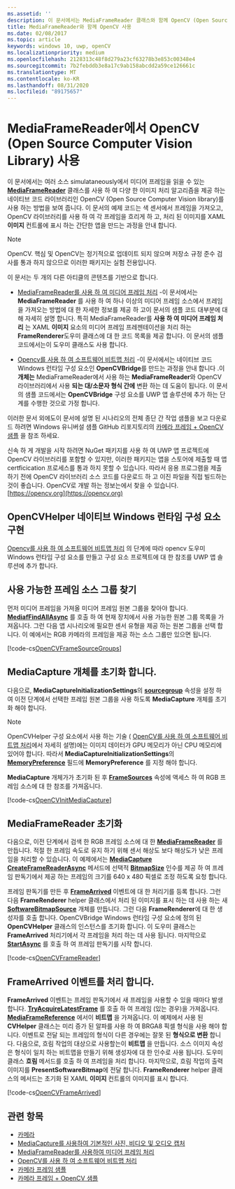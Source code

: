 ```yaml
---
ms.assetid: ''
description: 이 문서에서는 MediaFrameReader 클래스와 함께 OpenCV (Open Source Computer Vision Library)를 사용 하는 방법을 보여 줍니다.
title: MediaFrameReader와 함께 OpenCV 사용
ms.date: 02/08/2017
ms.topic: article
keywords: windows 10, uwp, openCV
ms.localizationpriority: medium
ms.openlocfilehash: 2128313c48f8d279a23cf63278b3e853c00348e4
ms.sourcegitcommit: 7b2febddb3e8a17c9ab158abcdd2a59ce126661c
ms.translationtype: MT
ms.contentlocale: ko-KR
ms.lasthandoff: 08/31/2020
ms.locfileid: "89175657"
---
```

# <a name="use-the-open-source-computer-vision-library-opencv-with-mediaframereader"></a>MediaFrameReader에서 OpenCV (Open Source Computer Vision Library) 사용

이 문서에서는 여러 소스 simulataneously에서 미디어 프레임을 읽을 수 있는 [**MediaFrameReader**](/uwp/api/Windows.Media.Capture.Frames.MediaFrameReader) 클래스를 사용 하 여 다양 한 이미지 처리 알고리즘을 제공 하는 네이티브 코드 라이브러리인 OpenCV (Open Source Computer Vision library)를 사용 하는 방법을 보여 줍니다. 이 문서의 예제 코드는 색 센서에서 프레임을 가져오고, OpenCV 라이브러리를 사용 하 여 각 프레임을 흐리게 하 고, 처리 된 이미지를 XAML **이미지** 컨트롤에 표시 하는 간단한 앱을 만드는 과정을 안내 합니다. 

>[!NOTE]
>OpenCV. 핵심 및 OpenCV는 정기적으로 업데이트 되지 않으며 저장소 규정 준수 검사를 통과 하지 않으므로 이러한 패키지는 실험 전용입니다.

이 문서는 두 개의 다른 아티클의 콘텐츠를 기반으로 합니다.

* [MediaFrameReader를 사용 하 여 미디어 프레임 처리](process-media-frames-with-mediaframereader.md) -이 문서에서는 **MediaFrameReader** 를 사용 하 여 하나 이상의 미디어 프레임 소스에서 프레임을 가져오는 방법에 대 한 자세한 정보를 제공 하 고이 문서의 샘플 코드 대부분에 대해 자세히 설명 합니다. 특히 MediaFrameReader를 **사용 하 여 미디어 프레임 처리** 는 XAML **이미지** 요소의 미디어 프레임 프레젠테이션을 처리 하는 **FrameRenderer**도우미 클래스에 대 한 코드 목록을 제공 합니다. 이 문서의 샘플 코드에서는이 도우미 클래스도 사용 합니다.

* [Opencv를 사용 하 여 소프트웨어 비트맵 처리](process-software-bitmaps-with-opencv.md) -이 문서에서는 네이티브 코드 Windows 런타임 구성 요소인 **OpenCVBridge**를 만드는 과정을 안내 합니다 .이 **개체는** MediaFrameReader에서 사용 하는 **MediaFrameReader**와 OpenCV 라이브러리에서 사용 **되는 대/소문자 형식 간에** 변환 하는 데 도움이 됩니다. 이 문서의 샘플 코드에서는 **OpenCVBridge** 구성 요소를 UWP 앱 솔루션에 추가 하는 단계를 수행한 것으로 가정 합니다.

이러한 문서 외에도이 문서에 설명 된 시나리오의 전체 종단 간 작업 샘플을 보고 다운로드 하려면 Windows 유니버설 샘플 GitHub 리포지토리의 [카메라 프레임 + OpenCV 샘플](https://github.com/Microsoft/Windows-universal-samples/tree/master/Samples/CameraOpenCV) 을 참조 하세요.

신속 하 게 개발을 시작 하려면 NuGet 패키지를 사용 하 여 UWP 앱 프로젝트에 OpenCV 라이브러리를 포함할 수 있지만, 이러한 패키지는 앱을 스토어에 제출할 때 앱 certficication 프로세스를 통과 하지 못할 수 있습니다. 따라서 응용 프로그램을 제출 하기 전에 OpenCV 라이브러리 소스 코드를 다운로드 하 고 이진 파일을 직접 빌드하는 것이 좋습니다. OpenCV로 개발 하는 정보는에서 찾을 수 있습니다. [https://opencv.org](https://opencv.org)


## <a name="implement-the-opencvhelper-native-windows-runtime-component"></a>OpenCVHelper 네이티브 Windows 런타임 구성 요소 구현
[Opencv를 사용 하 여 소프트웨어 비트맵 처리](process-software-bitmaps-with-opencv.md) 의 단계에 따라 opencv 도우미 Windows 런타임 구성 요소를 만들고 구성 요소 프로젝트에 대 한 참조를 UWP 앱 솔루션에 추가 합니다.

## <a name="find-available-frame-source-groups"></a>사용 가능한 프레임 소스 그룹 찾기
먼저 미디어 프레임을 가져올 미디어 프레임 원본 그룹을 찾아야 합니다. **[MediafFindAllAsync](/uwp/api/windows.media.capture.frames.mediaframesourcegroup.FindAllAsync)** 를 호출 하 여 현재 장치에서 사용 가능한 원본 그룹 목록을 가져옵니다. 그런 다음 앱 시나리오에 필요한 센서 유형을 제공 하는 원본 그룹을 선택 합니다. 이 예에서는 RGB 카메라의 프레임을 제공 하는 소스 그룹만 있으면 됩니다.

[!code-cs[OpenCVFrameSourceGroups](./code/Frames_Win10/Frames_Win10/MainPage.OpenCV.xaml.cs#SnippetOpenCVFrameSourceGroups)]

## <a name="initialize-the-mediacapture-object"></a>MediaCapture 개체를 초기화 합니다.
다음으로, **MediaCaptureInitializationSettings**의 **[sourcegroup](/uwp/api/windows.media.capture.mediacaptureinitializationsettings.SourceGroup)** 속성을 설정 하 여 이전 단계에서 선택한 프레임 원본 그룹을 사용 하도록 **MediaCapture** 개체를 초기화 해야 합니다.

> [!NOTE] 
> OpenCVHelper 구성 요소에서 사용 하는 기술 ( [OpenCV를 사용 하 여 소프트웨어 비트맵 처리](process-software-bitmaps-with-opencv.md)에서 자세히 설명)에는 이미지 데이터가 GPU 메모리가 아닌 CPU 메모리에 있어야 합니다. 따라서 **MediaCaptureInitializationSettings**의 **[MemoryPreference](/uwp/api/windows.media.capture.mediacaptureinitializationsettings.MemoryPreference)** 필드에 **MemoryPreference** 를 지정 해야 합니다.

**MediaCapture** 개체가가 초기화 된 후 **[FrameSources](/uwp/api/windows.media.capture.mediacapture.FrameSources)** 속성에 액세스 하 여 RGB 프레임 소스에 대 한 참조를 가져옵니다.

[!code-cs[OpenCVInitMediaCapture](./code/Frames_Win10/Frames_Win10/MainPage.OpenCV.xaml.cs#SnippetOpenCVInitMediaCapture)]

## <a name="initialize-the-mediaframereader"></a>MediaFrameReader 초기화
다음으로, 이전 단계에서 검색 한 RGB 프레임 소스에 대 한 [**MediaFrameReader**](/uwp/api/Windows.Media.Capture.Frames.MediaFrameReader) 를 만듭니다. 적절 한 프레임 속도로 유지 하기 위해 센서 해상도 보다 해상도가 낮은 프레임을 처리할 수 있습니다. 이 예제에서는 **[MediaCapture CreateFrameReaderAsync](/uwp/api/windows.media.capture.mediacapture.createframereaderasync)** 메서드에 선택적 **[BitmapSize](/uwp/api/windows.graphics.imaging.bitmapsize)** 인수를 제공 하 여 프레임 판독기에서 제공 하는 프레임의 크기를 640 x 480 픽셀로 조정 하도록 요청 합니다.

프레임 판독기를 만든 후 **[FrameArrived](/uwp/api/windows.media.capture.frames.mediaframereader.FrameArrived)** 이벤트에 대 한 처리기를 등록 합니다. 그런 다음 **FrameRenderer** helper 클래스에서 처리 된 이미지를 표시 하는 데 사용 하는 새 **[SoftwareBitmapSource](/uwp/api/windows.ui.xaml.media.imaging.softwarebitmapsource)** 개체를 만듭니다. 그런 다음 **FrameRenderer**에 대 한 생성자를 호출 합니다. OpenCVBridge Windows 런타임 구성 요소에 정의 된 **OpenCVHelper** 클래스의 인스턴스를 초기화 합니다. 이 도우미 클래스는 **FrameArrived** 처리기에서 각 프레임을 처리 하는 데 사용 됩니다. 마지막으로 **[StartAsync](/uwp/api/windows.media.capture.frames.mediaframereader.StartAsync)** 를 호출 하 여 프레임 판독기를 시작 합니다.

[!code-cs[OpenCVFrameReader](./code/Frames_Win10/Frames_Win10/MainPage.OpenCV.xaml.cs#SnippetOpenCVFrameReader)]


## <a name="handle-the-framearrived-event"></a>FrameArrived 이벤트를 처리 합니다.
**FrameArrived** 이벤트는 프레임 판독기에서 새 프레임을 사용할 수 있을 때마다 발생 합니다. **[TryAcquireLatestFrame](/uwp/api/windows.media.capture.frames.mediaframereader.TryAcquireLatestFrame)** 를 호출 하 여 프레임 (있는 경우)을 가져옵니다. **[MediaFrameReference](/uwp/api/windows.media.capture.frames.mediaframereference)** 에서이 **비트맵** 을 가져옵니다. 이 예제에서 사용 된 **CVHelper** 클래스는 미리 증가 된 알파를 사용 하 여 BRGA8 픽셀 형식을 사용 해야 합니다. 이벤트로 전달 되는 프레임의 형식이 다른 경우에는 잘못 된 **형식으로 변환** 합니다. 다음으로, 흐림 작업의 대상으로 사용할는이 **비트맵** 을 만듭니다. 소스 이미지 속성은 형식이 일치 하는 비트맵을 만들기 위해 생성자에 대 한 인수로 사용 됩니다. 도우미 클래스 **흐림** 메서드를 호출 하 여 프레임을 처리 합니다. 마지막으로, 흐림 작업의 출력 이미지를 **PresentSoftwareBitmap**에 전달 합니다. **FrameRenderer** helper 클래스의 메서드는 초기화 된 XAML **이미지** 컨트롤의 이미지를 표시 합니다.

[!code-cs[OpenCVFrameArrived](./code/Frames_Win10/Frames_Win10/MainPage.OpenCV.xaml.cs#SnippetOpenCVFrameArrived)]

## <a name="related-topics"></a>관련 항목

* [카메라](camera.md)
* [MediaCapture를 사용하여 기본적인 사진, 비디오 및 오디오 캡처](basic-photo-video-and-audio-capture-with-MediaCapture.md)
* [MediaFrameReader를 사용하여 미디어 프레임 처리](process-media-frames-with-mediaframereader.md)
* [OpenCV를 사용 하 여 소프트웨어 비트맵 처리](process-software-bitmaps-with-opencv.md)
* [카메라 프레임 샘플](https://github.com/Microsoft/Windows-universal-samples/tree/master/Samples/CameraFrames)
* [카메라 프레임 + OpenCV 샘플](https://github.com/Microsoft/Windows-universal-samples/tree/master/Samples/CameraOpenCV)
 

 